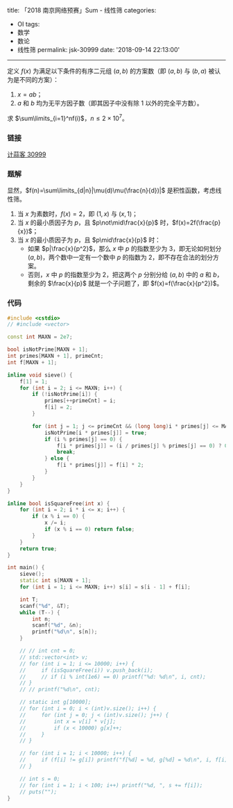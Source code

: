 title: 「2018 南京网络预赛」Sum - 线性筛
categories:
  - OI
tags:
  - 数学
  - 数论
  - 线性筛
permalink: jsk-30999
date: '2018-09-14 22:13:00'
---

定义 $f(x)$ 为满足以下条件的有序二元组 $(a,b)$ 的方案数（即 $(a,b)$ 与 $(b,a)$ 被认为是不同的方案）：

1. $x=ab$；
2. $a$ 和 $b$ 均为无平方因子数（即其因子中没有除 $1$ 以外的完全平方数）。

求 $\sum\limits_{i=1}^nf(i)$，$n\leq 2\times 10^7$。

<!-- more -->

### 链接
[计蒜客 30999](https://nanti.jisuanke.com/t/30999)

### 题解
显然，$f(n)=\sum\limits_{d|n}|\mu(d)\mu(\frac{n}{d})|$ 是积性函数，考虑线性筛。

1. 当 $x$ 为素数时，$f(x)=2$，即 $(1,x)$ 与 $(x,1)$；
2. 当 $x$ 的最小质因子为 $p$，且 $p\not\mid\frac{x}{p}$ 时，$f(x)=2f(\frac{p}{x})$；
3. 当 $x$ 的最小质因子为 $p$，且 $p\mid\frac{x}{p}$ 时：
	* 如果 $p|\frac{x}{p^2}$，那么 $x$ 中 $p$ 的指数至少为 $3$，即无论如何划分 $(a,b)$，两个数中一定有一个数中 $p$ 的指数为 $2$，即不存在合法的划分方案。
	* 否则，$x$ 中 $p$ 的指数至少为 $2$，把这两个 $p$ 分别分给 $(a,b)$ 中的 $a$ 和 $b$，剩余的 $\frac{x}{p}$ 就是一个子问题了，即 $f(x)=f(\frac{x}{p^2})$。

### 代码
```c++
#include <cstdio>
// #include <vector>

const int MAXN = 2e7;

bool isNotPrime[MAXN + 1];
int primes[MAXN + 1], primeCnt;
int f[MAXN + 1];

inline void sieve() {
    f[1] = 1;
    for (int i = 2; i <= MAXN; i++) {
        if (!isNotPrime[i]) {
            primes[++primeCnt] = i;
            f[i] = 2;
        }

        for (int j = 1; j <= primeCnt && (long long)i * primes[j] <= MAXN; j++) {
            isNotPrime[i * primes[j]] = true;
            if (i % primes[j] == 0) {
                f[i * primes[j]] = (i / primes[j] % primes[j] == 0) ? 0 : f[i] / 2;
                break;
            } else {
                f[i * primes[j]] = f[i] * 2;
            }
        }
    }
}

inline bool isSquareFree(int x) {
    for (int i = 2; i * i <= x; i++) {
        if (x % i == 0) {
            x /= i;
            if (x % i == 0) return false;
        }
    }
    return true;
}

int main() {
    sieve();
    static int s[MAXN + 1];
    for (int i = 1; i <= MAXN; i++) s[i] = s[i - 1] + f[i];

    int T;
    scanf("%d", &T);
    while (T--) {
        int n;
        scanf("%d", &n);
        printf("%d\n", s[n]);
    }

    // // int cnt = 0;
    // std::vector<int> v;
    // for (int i = 1; i <= 10000; i++) {
    //     if (isSquareFree(i)) v.push_back(i);
    //     // if (i % int(1e6) == 0) printf("%d: %d\n", i, cnt);
    // }
    // // printf("%d\n", cnt);

    // static int g[10000];
    // for (int i = 0; i < (int)v.size(); i++) {
    //     for (int j = 0; j < (int)v.size(); j++) {
    //         int x = v[i] * v[j];
    //         if (x < 10000) g[x]++;
    //     }
    // }

    // for (int i = 1; i < 10000; i++) {
    //     if (f[i] != g[i]) printf("f[%d] = %d, g[%d] = %d\n", i, f[i], i, g[i]);
    // }

    // int s = 0;
    // for (int i = 1; i < 100; i++) printf("%d, ", s += f[i]);
    // puts("");
}
```

